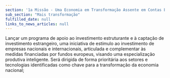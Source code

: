 ```yaml
---
section: '1a Missão - Uma Economia em Transformação Assente em Contas Equilibradas'
sub_section: "Mais transformação"
fulfilled_date: null
links_to_news_articles: null
---
```


Lançar um programa de apoio ao investimento estruturante e à captação de investimento estrangeiro, uma iniciativa de estímulo ao investimento de empresas nacionais e internacionais, articulada e complementar às medidas financiadas por fundos europeus, visando uma especialização produtiva inteligente. Será dirigida de forma prioritária aos setores e tecnologias identificadas como chave para a transformação da economia nacional;